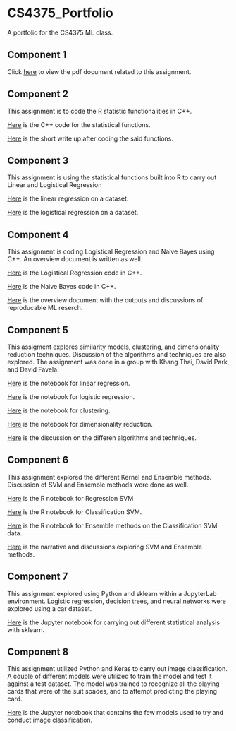 # CS4375_Portfolio
A portfolio for the CS4375 ML class.

## Component 1
Click [here](https://github.com/JHoGit1/CS4375_Portfolio/blob/main/Component%201/C1_Jonathan_Ho_Overview_of_ML.pdf) to view the pdf document related to this assignment.

## Component 2
This assignment is to code the R statistic functionalities in C++.

[Here](https://github.com/JHoGit1/CS4375_Portfolio/blob/main/Component%202/C2_Jonathan_Ho_stat_functs.cpp) is the C++ code for the statistical functions.

[Here](https://github.com/JHoGit1/CS4375_Portfolio/blob/main/Component%202/C2_Jonathan_Ho_Report.pdf) is the short write up after coding the said functions.

## Component 3
This assignment is using the statistical functions built into R to carry out Linear and Logistical Regression

[Here](https://github.com/JHoGit1/CS4375_Portfolio/blob/main/Component%203/C3_Regression.pdf) is the linear regression on a dataset.

[Here](https://github.com/JHoGit1/CS4375_Portfolio/blob/main/Component%203/C3_Classification.pdf) is the logistical regression on a dataset.

## Component 4
This assignment is coding Logistical Regression and Naive Bayes using C++. An overview document is written as well.

[Here](https://github.com/JHoGit1/CS4375_Portfolio/blob/main/Component%204/C4_Jonathan_Ho_LogReg.cpp) is the Logistical Regression code in C++.

[Here](https://github.com/JHoGit1/CS4375_Portfolio/blob/main/Component%204/C4_Jonathan_Ho_NaiveBayes.cpp) is the Naive Bayes code in C++.

[Here](https://github.com/JHoGit1/CS4375_Portfolio/blob/main/Component%204/C4_Jonathan_Ho_Overview.pdf) is the overview document with the outputs and discussions of reproducable ML reserch.

## Component 5
This assigment explores similarity models, clustering, and dimensionality reduction techniques. Discussion of the algorithms and techniques are also explored. The assignment was done in a group with Khang Thai, David Park, and David Favela.

[Here](https://github.com/JHoGit1/CS4375_Portfolio/blob/main/Component%205/C5_Linear_Regression.pdf) is the notebook for linear regression.

[Here](https://github.com/JHoGit1/CS4375_Portfolio/blob/main/Component%205/C5_Logistic_Regression.pdf) is the notebook for logistic regression.

[Here](https://github.com/JHoGit1/CS4375_Portfolio/blob/main/Component%205/C5_Clustering.pdf) is the notebook for clustering.

[Here](https://github.com/JHoGit1/CS4375_Portfolio/blob/main/Component%205/C5_Dimensionality_Reduction.pdf) is the notebook for dimensionality reduction.

[Here](https://github.com/JHoGit1/CS4375_Portfolio/blob/main/Component%205/C5_Narrative.pdf) is the discussion on the differen algorithms and techniques.

## Component 6
This assignment explored the different Kernel and Ensemble methods. Discussion of SVM and Ensemble methods were done as well.

[Here](https://github.com/JHoGit1/CS4375_Portfolio/blob/main/Component%206/C6_Regression_SVM.pdf) is the R notebook for Regression SVM

[Here](https://github.com/JHoGit1/CS4375_Portfolio/blob/main/Component%206/C6_Classification_SVM.pdf) is the R notebook for Classification SVM.

[Here](https://github.com/JHoGit1/CS4375_Portfolio/blob/main/Component%206/C6_Ensemble.pdf) is the R notebook for Ensemble methods on the Classification SVM data.

[Here](https://github.com/JHoGit1/CS4375_Portfolio/blob/main/Component%206/C6_Jonathan_Ho_SVM_ES.pdf) is the narrative and discussions exploring SVM and Ensemble methods.

## Component 7
This assignment explored using Python and sklearn within a JupyterLab environment. Logistic regression, decision trees, and neural networks were explored using a car dataset.

[Here](https://github.com/JHoGit1/CS4375_Portfolio/blob/main/Component%207/C7_ML_with_sklearn.pdf) is the Jupyter notebook for carrying out different statistical analysis with sklearn.

## Component 8
This assignment utilized Python and Keras to carry out image classification. A couple of different models were utilized to train the model and test it against a test dataset. The model was trained to recognize all the playing cards that were of the suit spades, and to attempt predicting the playing card.

[Here](https://github.com/JHoGit1/CS4375_Portfolio/blob/main/Component%208/C8_Keras_Image_Classification.pdf) is the Jupyter notebook that contains the few models used to try and conduct image classification.